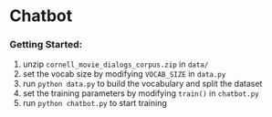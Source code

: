 # Chatbot

### Getting Started:
 1. unzip `cornell_movie_dialogs_corpus.zip` in `data/`
 2. set the vocab size by modifying `VOCAB_SIZE` in
 `data.py`
 3. run `python data.py` to build the vocabulary and split
 the dataset
 4. set the training parameters by modifying `train()` in
 `chatbot.py`
 5. run `python chatbot.py` to start training